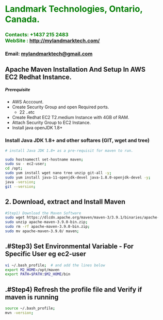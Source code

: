 #  **<span style="color:green">Landmark Technologies, Ontario, Canada.</span>**
### **<span style="color:green">Contacts: +1437 215 2483<br> WebSite : <http://mylandmarktech.com/></span>**
### **Email: mylandmarktech@gmail.com**



## Apache Maven Installation And Setup In AWS EC2 Redhat Instance.
##### Prerequisite
+ AWS Acccount.
+ Create Security Group and open Required ports.
   + 22 ..etc
+ Create Redhat EC2 T2.medium Instance with 4GB of RAM.
+ Attach Security Group to EC2 Instance.
+ Install java openJDK 1.8+

### Install Java JDK 1.8+  and other softares (GIT, wget and tree)

``` sh
# install Java JDK 1.8+ as a pre-requisit for maven to run.

sudo hostnamectl set-hostname maven;
sudo su - ec2-user;
cd /opt;
sudo yum install wget nano tree unzip git-all -y;
sudo yum install java-11-openjdk-devel java-1.8.0-openjdk-devel -y;
java -version;
git --version;
```

## 2. Download, extract and Install Maven
``` sh
#Step1) Download the Maven Software
sudo wget https://dlcdn.apache.org/maven/maven-3/3.9.1/binaries/apache-maven-3.9.1-bin.zip;
sudo unzip apache-maven-3.9.0-bin.zip;
sudo rm -rf apache-maven-3.9.0-bin.zip;
sudo mv apache-maven-3.9.0/ maven;
```
## .#Step3) Set Environmental Variable  - For Specific User eg ec2-user
``` sh
vi ~/.bash_profile;  # and add the lines below
export M2_HOME=/opt/maven
export PATH=$PATH:$M2_HOME/bin
```
## .#Step4) Refresh the profile file and Verify if maven is running
```sh
source ~/.bash_profile;
mvn -version;
```

